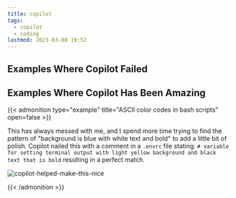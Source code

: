 ```yaml
---
title: copilot
tags:
  - copilot
  - coding
lastmod: 2023-03-08 19:52
---
```


## Examples Where Copilot Failed

## Examples Where Copilot Has Been Amazing

{{< admonition type="example" title="ASCII color codes in bash scripts" open=false >}}

This has always messed with me, and I spend more time trying to find the pattern of "background is blue with white text and bold" to add a little bit of polish.
Copilot nailed this with a comment in a `.envrc` file stating: `# variable for setting terminal output with light yellow background and black text that is bold` resulting in a perfect match.

![copilot-helped-make-this-nice](/images/notes/copilot-color-codes.png "copilot helped make this")

{{< /admonition >}}
